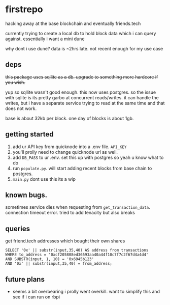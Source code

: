 # firstrepo
hacking away at the base blockchain and eventually friends.tech

currently trying to create a local db to hold block data which i can query against. essentially i want a mini dune


why dont i use dune? data is ~2hrs late. not recent enough for my use case

## deps
~~this package uses sqllite as a db. upgrade to something more hardcore if you wish.~~

yup so sqllite wasn't good enough. this now uses postgres.
so the issue with sqlite is its pretty garbo at concurrent reads/writes. it can handle the writes, but 
i have a separate service trying to read at the same time and that does not work.


base is about 32kb per block. one day of blocks is about 1gb.


## getting started
1) add ur API key from quicknode into a .env file. `API_KEY`
2) you'll prolly need to change quicknode url as well.
3) add `DB_PASS` to ur .env. set this up with postgres so yeah u know what to do
4) run `populate.py`. will start adding recent blocks from base chain to postgres. 
5) `main.py` dont use this its a wip



## known bugs.
sometimes service dies when requesting from `get_transaction_data`. connection timeout error.
tried to add tenacity but also breaks

## queries

get friend.tech addresses which bought their own shares
```
SELECT '0x' || substr(input,35,40) AS address from transactions
WHERE to_address = '0xcf205808ed36593aa40a44f10c7f7c2f67d4a4d4'
AND SUBSTR(input, 1, 10) = '0x6945b123'
AND '0x' || substr(input,35,40) = from_address;
```


## future plans
- seems a bit overbearing i prolly went overkill. want to simplify this and see if i can run on rbpi